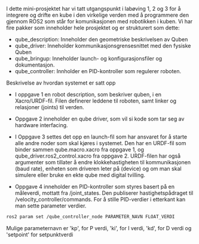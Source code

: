 I dette mini-prosjektet har vi tatt utgangspunkt i labøving 1, 2 og 3 for å integrere og drifte en kube i den virkelige verden med å programmere den gjennom ROS2 som står for komunikasjonen med robotikken i kuben. Vi har fire pakker som inneholder hele prosjektet og er strukturert som dette:
- qube_description: Inneholder den geometriske beskrivelsen av Quben
- qube_driver: Inneholder kommunikasjonsgrensesnittet med den fysiske Quben
- qube_bringup: Inneholder launch- og konfigurasjonsfiler og dokumentasjon.
- qube_controller: Innholder en PID-kontroller som regulerer roboten.

Beskrivelse av hvordan systemet er satt opp
- I oppgave 1 en robot description, som beskriver quben, i en Xacro/URDF-fil. Filen definerer leddene til roboten, samt linker og relasjoner (joints) til verden. 

- Oppgave 2 inneholder en qube driver, som vil si kode som tar seg av hardware interfacing.

- I Oppgave 3 settes det opp en launch-fil som har ansvaret for å starte alle andre noder som skal kjøres i systemet. Den har en URDF-fil som binder sammen qube.macro.xacro fra oppgave 1, og qube_driver.ros2_control.xacro fra oppgave 2. URDF-filen har også argumenter som tillater å endre klokkehastigheten til kommunikasjonen (baud rate), enheten som driveren leter på (device) og om man skal simulere eller bruke en ekte qube med digital tvilling.

- Oppgave 4 inneholder en PID-kontroller som styres basert på en måleverdi, mottatt fra /joint_states. Den publiserer hastighetspådraget til /velocity_controller/commands. For å stille PID-verdier i etterkant kan man sette parameter verdier.
```bash
ros2 param set /qube_controller_node PARAMETER_NAVN FLOAT_VERDI
```
Mulige parameternavn er 'kp', for P verdi, 'ki', for I verdi, 'kd', for D verdi og 'setpoint' for setpunktverdi

